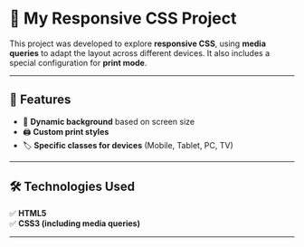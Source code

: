 
# 🚀 My Responsive CSS Project

This project was developed to explore **responsive CSS**, using **media queries** to adapt the layout across different devices. It also includes a special configuration for **print mode**.

---

## 📌 Features

- 🎨 **Dynamic background** based on screen size  
- 🖨️ **Custom print styles**  
- 🏷️ **Specific classes for devices** (Mobile, Tablet, PC, TV)  

---

## 🛠️ Technologies Used

✅ **HTML5**  
✅ **CSS3 (including media queries)**  

---

